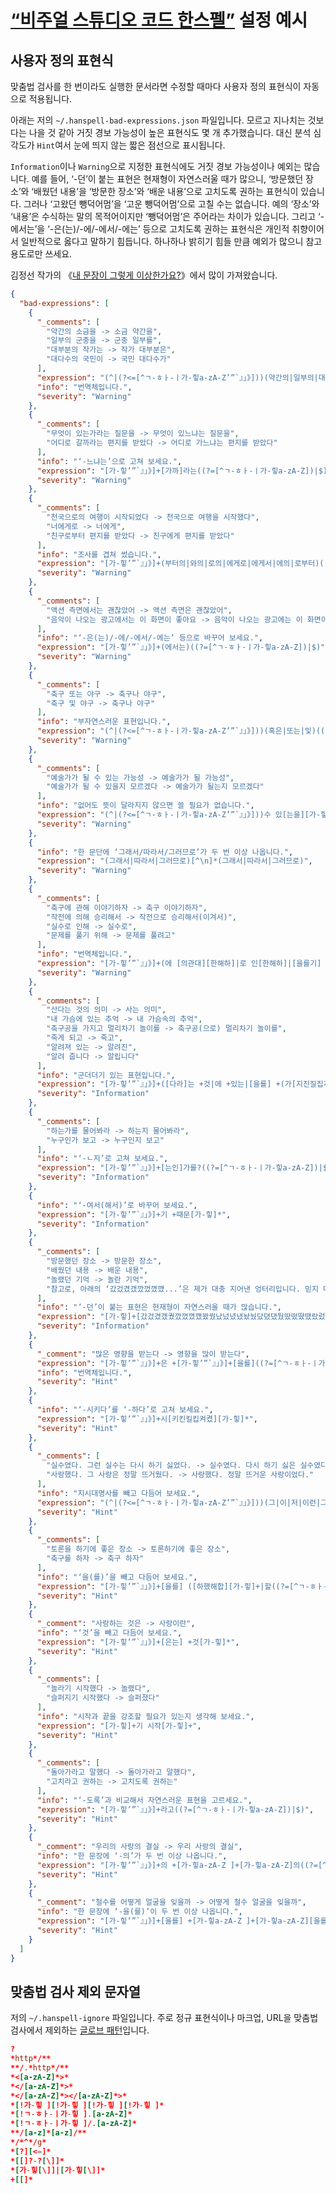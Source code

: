 # [“비주얼 스튜디오 코드 한스펠”](https://marketplace.visualstudio.com/items?itemName=9beach.vscode-hanspell) 설정 예시

## 사용자 정의 표현식

맞춤법 검사를 한 번이라도 실행한 문서라면 수정할 때마다 사용자 정의 표현식이 자동으로 적용됩니다.

아래는 저의 `~/.hanspell-bad-expressions.json` 파일입니다. 모르고 지나치는 것보다는 나을 것 같아 거짓 경보 가능성이 높은 표현식도 몇 개 추가했습니다. 대신 분석 심각도가 `Hint`여서 눈에 띄지 않는 짧은 점선으로 표시됩니다.

`Information`이나 `Warning`으로 지정한 표현식에도 거짓 경보 가능성이나 예외는 많습니다. 예를 들어, ‘-던’이 붙는 표현은 현재형이 자연스러울 때가 많으니, ‘방문했던 장소’와 ‘배웠던 내용’을 ‘방문한 장소’와 ‘배운 내용’으로 고치도록 권하는 표현식이 있습니다. 그러나 ‘고왔던 뺑덕어멈’을 ‘고운 뺑덕어멈’으로 고칠 수는 없습니다. 예의 ‘장소’와 ‘내용’은 수식하는 말의 목적어이지만 ‘뺑덕어멈’은 주어라는 차이가 있습니다. 그리고 ‘-에서는’을 ‘-은(는)/-에/-에서/-에는’ 등으로 고치도록 권하는 표현식은 개인적 취향이어서 일반적으로 옳다고 말하기 힘듭니다. 하나하나 밝히기 힘들 만큼 예외가 많으니 참고 용도로만 쓰세요.

김정선 작가의 《[내 문장이 그렇게 이상한가요?](https://www.aladin.co.kr/shop/wproduct.aspx?ItemId=74920327)》에서 많이 가져왔습니다.

```json
{
  "bad-expressions": [
    {
      "_comments": [
        "약간의 소금을 -> 소금 약간을",
        "일부의 군중을 -> 군중 일부를",
        "대부분의 작가는 -> 작가 대부분은",
        "대다수의 국민이 -> 국민 대다수가"
      ],
      "expression": "(^|(?<=[^ㄱ-ㅎㅏ-ㅣ가-힣a-zA-Z’”`』」》]))(약간의|일부의|대?다수의|대부분의|소수의)((?=[^ㄱ-ㅎㅏ-ㅣ가-힣a-zA-Z])|$)",
      "info": "번역체입니다.",
      "severity": "Warning"
    },
    {
      "_comments": [
        "무엇이 있는가라는 질문을 -> 무엇이 있느냐는 질문을",
        "어디로 갈까라는 편지를 받았다 -> 어디로 가느냐는 편지를 받았다"
      ],
      "info": "‘-느냐는’으로 고쳐 보세요.",
      "expression": "[가-힣’”`』」》]+[가까]라는((?=[^ㄱ-ㅎㅏ-ㅣ가-힣a-zA-Z])|$)",
      "severity": "Warning"
    },
    {
      "_comments": [
        "천국으로의 여행이 시작되었다 -> 천국으로 여행을 시작했다",
        "너에게로 -> 너에게",
        "친구로부터 편지를 받았다 -> 친구에게 편지를 받았다"
      ],
      "info": "조사를 겹쳐 썼습니다.",
      "expression": "[가-힣’”`』」》]+(부터의|와의|로의|에게로|에게서|에의|로부터)((?=[^ㄱ-ㅎㅏ-ㅣ가-힣a-zA-Z])|$)",
      "severity": "Warning"
    },
    {
      "_comments": [
        "액션 측면에서는 괜찮았어 -> 액션 측면은 괜찮았어",
        "음악이 나오는 광고에서는 이 화면이 좋아요 -> 음악이 나오는 광고에는 이 화면이 좋아요"
      ],
      "info": "‘-은(는)/-에/-에서/-에는’ 등으로 바꾸어 보세요.",
      "expression": "[가-힣’”`』」》]+(에서는)((?=[^ㄱ-ㅎㅏ-ㅣ가-힣a-zA-Z])|$)",
      "severity": "Warning"
    },
    {
      "_comments": [
        "축구 또는 야구 -> 축구나 야구",
        "축구 및 야구 -> 축구나 야구"
      ],
      "info": "부자연스러운 표현입니다.",
      "expression": "(^|(?<=[^ㄱ-ㅎㅏ-ㅣ가-힣a-zA-Z’”`』」》]))(혹은|또는|및)((?=[^ㄱ-ㅎㅏ-ㅣ가-힣a-zA-Z])|$)",
      "severity": "Warning"
    },
    {
      "_comments": [
        "예술가가 될 수 있는 가능성 -> 예술가가 될 가능성",
        "예술가가 될 수 있을지 모르겠다 -> 예술가가 될는지 모르겠다"
      ],
      "info": "없어도 뜻이 달라지지 않으면 쓸 필요가 없습니다.",
      "expression": "(^|(?<=[^ㄱ-ㅎㅏ-ㅣ가-힣a-zA-Z’”`』」》]))수 있[는을][가-힣]*",
      "severity": "Warning"
    },
    {
      "info": "한 문단에 ‘그래서/따라서/그러므로’가 두 번 이상 나옵니다.",
      "expression": "(그래서|따라서|그러므로)[^\n]*(그래서|따라서|그러므로)",
      "severity": "Warning"
    },
    {
      "_comments": [
        "축구에 관해 이야기하자 -> 축구 이야기하자",
        "작전에 의해 승리해서 -> 작전으로 승리해서(이겨서)",
        "실수로 인해 -> 실수로",
        "문제를 풀기 위해 -> 문제를 풀려고"
      ],
      "info": "번역체입니다.",
      "expression": "[가-힣’”`』」》]+(에 [의관대][한해하]|로 인[한해하]|[을를기] 위(해|하여))[가-힣]*",
      "severity": "Warning"
    },
    {
      "_comments": [
        "산다는 것의 의미 -> 사는 의미",
        "내 가슴에 있는 추억 -> 내 가슴속의 추억",
        "축구공을 가지고 멀리차기 놀이를 -> 축구공(으로) 멀리차기 놀이를",
        "죽게 되고 -> 죽고",
        "알려져 있는 -> 알려진",
        "알려 줍니다 -> 알립니다"
      ],
      "info": "군더더기 있는 표현입니다.",
      "expression": "[가-힣’”`』」》]+([다라]는 +것|에 +있는|[을를] +(가[지진질집져졌]|갖는|지[니닌닐닙녀녔])|게 +[되된될됩돼됐]|[져라고아] +있|[혀해여려겨] +[주준줄줍줘줬])[가-힣]*",
      "severity": "Information"
    },
    {
      "_comments": [
        "하는가를 물어봐라 -> 하는지 물어봐라",
        "누구인가 보고 -> 누구인지 보고"
      ],
      "info": "‘-ㄴ지’로 고쳐 보세요.",
      "expression": "[가-힣’”`』」》]+[는인]가를?((?=[^ㄱ-ㅎㅏ-ㅣ가-힣a-zA-Z])|$)",
      "severity": "Information"
    },
    {
      "info": "‘-여서(해서)’로 바꾸어 보세요.",
      "expression": "[가-힣’”`』」》]+기 +때문[가-힣]*",
      "severity": "Information"
    },
    {
      "_comments": [
        "방문했던 장소 -> 방문한 장소",
        "배웠던 내용 -> 배운 내용",
        "놀랬던 기억 -> 놀란 기억",
        "참고로, 아래의 ‘갔겄겼갰깠껐꼈깼...’은 제가 대충 지어낸 엉터리입니다. 믿지 마세요."
      ],
      "info": "‘-던’이 붙는 표현은 현재형이 자연스러울 때가 많습니다.",
      "expression": "[가-힣]+[갔겄겼갰궜깠껐꼈깼꽜꿨났넜녔냈놨눴닸뎠댔뒀땄떴뗬땠랐렀렸랬뤘몄맸볐뱄봤붰빴뻤뼜뺐샀섰셨샜쉈쌌쌨쐈쒔았었였앴왔웠잤졌쟀줬짰쩠쪘쨌쫬쭸찼첬쳤챘췄컸켰캤탔텄텼탰퉜팠펐폈팼혔했]던((?=[^ㄱ-ㅎㅏ-ㅣ가-힣a-zA-Z])|$)",
      "severity": "Information"
    },
    {
      "_comment": "많은 영향을 받는다 -> 영향을 많이 받는다",
      "expression": "[가-힣’”`』」》]+은 +[가-힣’”`』」》]+[을를]((?=[^ㄱ-ㅎㅏ-ㅣ가-힣a-zA-Z])|$)",
      "info": "번역체입니다.",
      "severity": "Hint"
    },
    {
      "info": "‘-시키다’를 ‘-하다’로 고쳐 보세요.",
      "expression": "[가-힣’”`』」》]+시[키킨킬킵켜켰][가-힣]*",
      "severity": "Hint"
    },
    {
      "_comments": [
        "실수였다. 그런 실수는 다시 하기 싫었다. -> 실수였다. 다시 하기 싫은 실수였다.",
        "사랑했다. 그 사랑은 정말 뜨거웠다. -> 사랑했다. 정말 뜨거운 사랑이었다."
      ],
      "info": "지시대명사를 빼고 다듬어 보세요.",
      "expression": "(^|(?<=[^ㄱ-ㅎㅏ-ㅣ가-힣a-zA-Z’”`』」》]))(그|이|저|이런|그런|저런|그러한|이러한|저러한)((?=[^ㄱ-ㅎㅏ-ㅣ가-힣a-zA-Z])|$)",
      "severity": "Hint"
    },
    {
      "_comments": [
        "토론을 하기에 좋은 장소 -> 토론하기에 좋은 장소",
        "축구를 하자 -> 축구 하자"
      ],
      "info": "‘을(를)’을 빼고 다듬어 보세요.",
      "expression": "[가-힣’”`』」》]+[을를] ([하했해합][가-힣]+|할((?=[^ㄱ-ㅎㅏ-ㅣ가-힣a-zA-Z])|$))",
      "severity": "Hint"
    },
    {
      "_comment": "사랑하는 것은 -> 사랑이란",
      "info": "‘것’을 빼고 다듬어 보세요.",
      "expression": "[가-힣’”`』」》]+[은는] +것[가-힣]*",
      "severity": "Hint"
    },
    {
      "_comments": [
        "놀라기 시작했다 -> 놀랬다",
        "슬퍼지기 시작했다 -> 슬퍼졌다"
      ],
      "info": "시작과 끝을 강조할 필요가 있는지 생각해 보세요.",
      "expression": "[가-힣]+기 시작[가-힣]+",
      "severity": "Hint"
    },
    {
      "_comments": [
        "돌아가라고 말했다 -> 돌아가라고 말했다",
        "고치라고 권하는 -> 고치도록 권하는"
      ],
      "info": "‘-도록’과 비교해서 자연스러운 표현을 고르세요.",
      "expression": "[가-힣’”`』」》]+라고((?=[^ㄱ-ㅎㅏ-ㅣ가-힣a-zA-Z])|$)",
      "severity": "Hint"
    },
    {
      "_comment": "우리의 사랑의 결실 -> 우리 사랑의 결실",
      "info": "한 문장에 ‘-의’가 두 번 이상 나옵니다.",
      "expression": "[가-힣’”`』」》]+의 +[가-힣a-zA-Z ]+[가-힣a-zA-Z]의((?=[^ㄱ-ㅎㅏ-ㅣ가-힣a-zA-Z])|$)",
      "severity": "Hint"
    },
    {
      "_comment": "철수를 어떻게 얼굴을 잊을까 -> 어떻게 철수 얼굴을 잊을까",
      "info": "한 문장에 ‘-을(를)’이 두 번 이상 나옵니다.",
      "expression": "[가-힣’”`』」》]+[을를] +[가-힣a-zA-Z ]+[가-힣a-zA-Z][을를]((?=[^ㄱ-ㅎㅏ-ㅣ가-힣a-zA-Z])|$)",
      "severity": "Hint"
    }
  ]
}
```

## 맞춤법 검사 제외 문자열

저의 `~/.hanspell-ignore` 파일입니다. 주로 정규 표현식이나 마크업, URL을 맞춤법 검사에서 제외하는 [글로브 패턴](<https://ko.wikipedia.org/wiki/%EA%B8%80%EB%A1%9C%EB%B8%8C_(%ED%94%84%EB%A1%9C%EA%B7%B8%EB%9E%98%EB%B0%8D)>)입니다.

```rc
?
*http*/**
**/.*http*/**
*<[a-zA-Z]*>*
*</[a-zA-Z]*>*
*</[a-zA-Z]*></[a-zA-Z]*>*
*[!가-힣 ][!가-힣 ][!가-힣 ][!가-힣 ]*
*[!ㄱ-ㅎㅏ-ㅣ가-힣 ].[a-zA-Z]*
*[!ㄱ-ㅎㅏ-ㅣ가-힣 ]/.[a-zA-Z]*
**/[a-z]*[a-z]/**
*/*^*/g*
*[?][<=]*
*[[]?-?[\]]*
*[가-힣[\]]|[가-힣[\]]*
+[[]*
```
